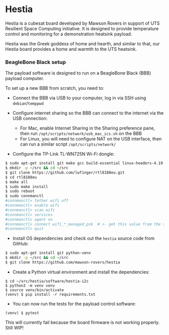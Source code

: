# Hestia

Hestia is a cubesat board developed by Mawson Rovers in support of UTS Resilient Space Computing initiative.
It is designed to provide temperature control and monitoring for a demonstration heatsink payload.

Hestia was the Greek goddess of home and hearth, and similar to that, our Hestia board provides a home and
warmth to the UTS heatsink.

### BeagleBone Black setup

The payload software is designed to run on a BeagleBone Black (BBB) payload computer.

To set up a new BBB from scratch, you need to:

* Connect the BBB via USB to your computer, log in via SSH using `debian`/`temppwd`

* Configure internet sharing so the BBB can connect to the internet via the USB connection:
  * For Mac, enable Internet Sharing in the Sharing preference pane, then run `/opt/scripts/network/usb_mac_ics.sh` on the BBB
  * For Linux, you will need to configure NAT on the USB interface, then can run a similar script `/opt/scripts/network/`

* Configure the TP-Link TL-WN725N Wi-Fi dongle:

```sh
$ sudo apt-get install git make gcc build-essential linux-headers-4.19.94-ti-r42
$ mkdir -p ~/src && cd ~/src
$ git clone https://github.com/lwfinger/rtl8188eu.git
$ cd rtl8188eu
$ make all
$ sudo make install
$ sudo reboot
$ sudo connmanctl
#connmanctl> tether wifi off
#connmanctl> enable wifi
#connmanctl> scan wifi
#connmanctl> services
#connmanctl> agent on
#connmanctl> connect wifi_*_managed_psk  # <- get this value from the services list above
#connmanctl> quit
```

* Install OS dependencies and check out the `hestia` source code from GitHub:

```sh
$ sudo apt-get install git python-venv
$ mkdir -p ~/src && cd ~/src
$ git clone https://github.com/mawson-rovers/hestia
```

* Create a Python virtual environment and install the dependencies:

```
$ cd ~/src/hestia/software/hestia-i2c
$ python3 -m venv venv
$ source venv/bin/activate
(venv) $ pip install -r requirements.txt
```

* You can now run the tests for the payload control software:

```
(venv) $ pytest
```

This will currently fail because the board firmware is not working properly. Still WIP!

